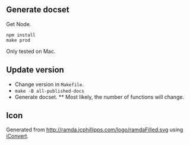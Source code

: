 
## Generate docset

Get Node.

    npm install
    make prod

Only tested on Mac.


## Update version

* Change version in `Makefile`.
* `make -B all-published-docs`
* Generate docset.
** Most likely, the number of functions will change.


## Icon

Generated from <http://ramda.jcphillipps.com/logo/ramdaFilled.svg> using [iConvert](http://iconverticons.com/online/).
